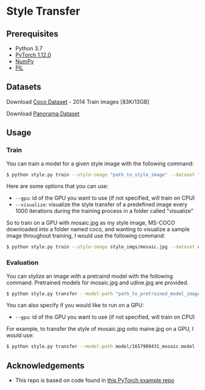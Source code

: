 # Style Transfer

## Prerequisites
- Python 3.7
- [PyTorch 1.12.0](http://pytorch.org/)
- [NumPy](http://www.numpy.org/)
- [PIL](http://pillow.readthedocs.io/en/3.1.x/installation.html)

## Datasets
Download [Coco Dataset](https://cocodataset.org/#download) - 2014 Train images [83K/13GB]

Download [Panorama Dataset](https://www.dropbox.com/s/skxqj94rno9ihjq/360-Dataset.zip?dl=0)

## Usage
### Train

You can train a model for a given style image with the following command:

```bash
$ python style.py train --style-image "path_to_style_image" --dataset "path_to_coco"
```

Here are some options that you can use:
* `--gpu`: id of the GPU you want to use (if not specified, will train on CPU)
* `--visualize`: visualize the style transfer of a predefined image every 1000 iterations during the training process in a folder called "visualize"

So to train on a GPU with mosaic.jpg as my style image, MS-COCO downloaded into a folder named coco, and wanting to visualize a sample image throughout training, I would use the following command: 

```bash
$ python style.py train --style-image style_imgs/mosaic.jpg --dataset coco --gpu 1 --visualize 1
```

### Evaluation

You can stylize an image with a pretraind model with the following command. Pretrained models for mosaic.jpg and udine.jpg are provided.

```bash
$ python style.py transfer --model-path "path_to_pretrained_model_image" --source "path_to_source_image" --output "name_of_target_image"
```

You can also specify if you would like to run on a GPU:
* `--gpu`: id of the GPU you want to use (if not specified, will train on CPU)

For example, to transfer the style of mosaic.jpg onto maine.jpg on a GPU, I would use:

```bash
$ python style.py transfer --model-path model/1657989431_mosaic.model --source content_imgs/maine.jpg --output maine_mosaic.jpg --gpu 1
```


## Acknowledgements
* This repo is based on code found in [this PyTorch example repo](https://github.com/dxyang/StyleTransfer)
